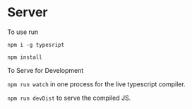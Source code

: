 # Server

To use run

`npm i -g typesript`

`npm install`

To Serve for Development

`npm run watch` in one process for the live typescript compiler.

`npm run devDist` to serve the compiled JS.
